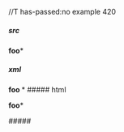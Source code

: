 //T has-passed:no
example 420
##### src
**foo***
##### xml
<?xml version="1.0" encoding="UTF-8"?>
<!DOCTYPE document SYSTEM "CommonMark.dtd">
<document xmlns="http://commonmark.org/xml/1.0">
  <paragraph>
    <strong>
      <text>foo</text>
    </strong>
    <text>*</text>
  </paragraph>
</document>
##### html
<p><strong>foo</strong>*</p>
#####
